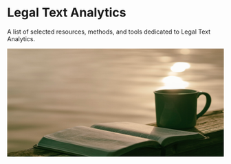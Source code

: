 # Legal Text Analytics
A list of selected resources, methods, and tools dedicated to Legal Text Analytics.

![Logo](/images/unsplashmainimage.png)
